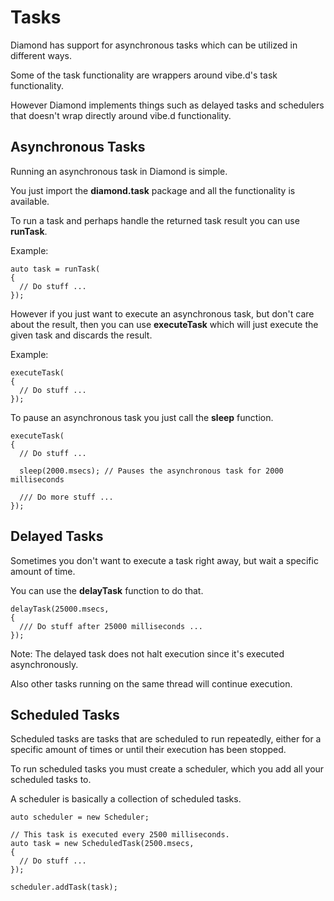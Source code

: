 # Tasks

Diamond has support for asynchronous tasks which can be utilized in different ways.

Some of the task functionality are wrappers around vibe.d's task functionality.

However Diamond implements things such as delayed tasks and schedulers that doesn't wrap directly around vibe.d functionality.

## Asynchronous Tasks

Running an asynchronous task in Diamond is simple.

You just import the **diamond.task** package and all the functionality is available.

To run a task and perhaps handle the returned task result you can use **runTask**.

Example:

```
auto task = runTask(
{
  // Do stuff ...
});
```

However if you just want to execute an asynchronous task, but don't care about the result, then you can use **executeTask** which will just execute the given task and discards the result.

Example:

```
executeTask(
{
  // Do stuff ...
});
```

To pause an asynchronous task you just call the **sleep** function.

```
executeTask(
{
  // Do stuff ...

  sleep(2000.msecs); // Pauses the asynchronous task for 2000 milliseconds

  /// Do more stuff ...
});
```

## Delayed Tasks

Sometimes you don't want to execute a task right away, but wait a specific amount of time.

You can use the **delayTask** function to do that.

```
delayTask(25000.msecs,
{
  /// Do stuff after 25000 milliseconds ...  
});
```

Note: The delayed task does not halt execution since it's executed asynchronously.

Also other tasks running on the same thread will continue execution.

## Scheduled Tasks

Scheduled tasks are tasks that are scheduled to run repeatedly, either for a specific amount of times or until their execution has been stopped.

To run scheduled tasks you must create a scheduler, which you add all your scheduled tasks to.

A scheduler is basically a collection of scheduled tasks.

```
auto scheduler = new Scheduler;

// This task is executed every 2500 milliseconds.
auto task = new ScheduledTask(2500.msecs,
{
  // Do stuff ...
});

scheduler.addTask(task);
```
